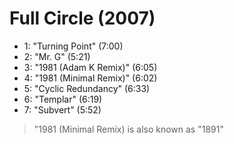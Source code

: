 # Full Circle (2007)

- 1: "Turning Point" (7:00)
- 2: "Mr. G" (5:21)
- 3: "1981 (Adam K Remix)" (6:05)
- 4: "1981 (Minimal Remix)" (6:02)
- 5: "Cyclic Redundancy" (6:33)
- 6: "Templar" (6:19)
- 7: "Subvert" (5:52)

> "1981 (Minimal Remix) is also known as "1891"
